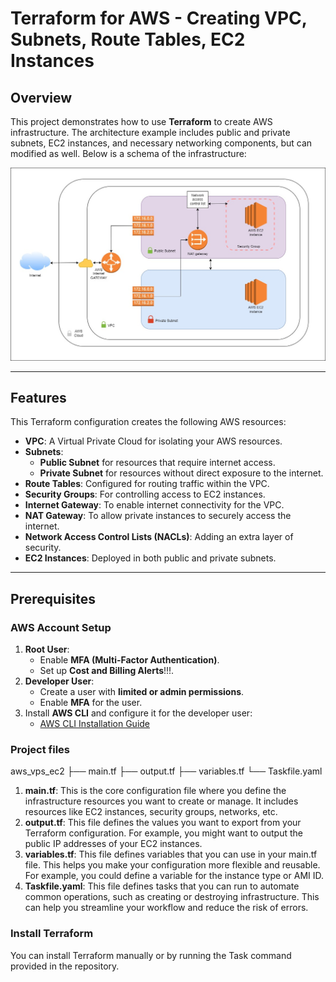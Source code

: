 # Terraform for AWS - Creating VPC, Subnets, Route Tables, EC2 Instances

## Overview

This project demonstrates how to use **Terraform** to create AWS infrastructure. The architecture example includes public and private subnets, EC2 instances, and necessary networking components, but can modified as well. Below is a schema of the infrastructure:

![AWS Infrastructure Schema](schema.jpg)

---

## Features

This Terraform configuration creates the following AWS resources:
- **VPC**: A Virtual Private Cloud for isolating your AWS resources.
- **Subnets**:
  - **Public Subnet** for resources that require internet access.
  - **Private Subnet** for resources without direct exposure to the internet.
- **Route Tables**: Configured for routing traffic within the VPC.
- **Security Groups**: For controlling access to EC2 instances.
- **Internet Gateway**: To enable internet connectivity for the VPC.
- **NAT Gateway**: To allow private instances to securely access the internet.
- **Network Access Control Lists (NACLs)**: Adding an extra layer of security.
- **EC2 Instances**: Deployed in both public and private subnets.

---

## Prerequisites

### AWS Account Setup
1. **Root User**:
   - Enable **MFA (Multi-Factor Authentication)**.
   - Set up **Cost and Billing Alerts**!!!.
2. **Developer User**:
   - Create a user with **limited or admin permissions**.
   - Enable **MFA** for the user.
3. Install **AWS CLI** and configure it for the developer user:
   - [AWS CLI Installation Guide](https://aws.amazon.com/cli/)

### Project files
aws_vps_ec2
├── main.tf
├── output.tf
├── variables.tf
└── Taskfile.yaml

1. **main.tf**: This is the core configuration file where you define the infrastructure resources you want to create or manage. It includes resources like EC2 instances, security groups, networks, etc.
2. **output.tf**: This file defines the values you want to export from your Terraform configuration. For example, you might want to output the public IP addresses of your EC2 instances.
3. **variables.tf**: This file defines variables that you can use in your main.tf file. This helps you make your configuration more flexible and reusable. For example, you could define a variable for the instance type or AMI ID.
4. **Taskfile.yaml**: This file defines tasks that you can run to automate common operations, such as creating or destroying infrastructure. This can help you streamline your workflow and reduce the risk of errors.


### Install Terraform
You can install Terraform manually or by running the Task command provided in the repository.